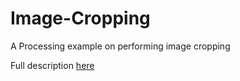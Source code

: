 # Image-Cropping
A Processing example on performing image cropping

Full description [here](http://soniconlab.com/blog/item/image-cropping)
